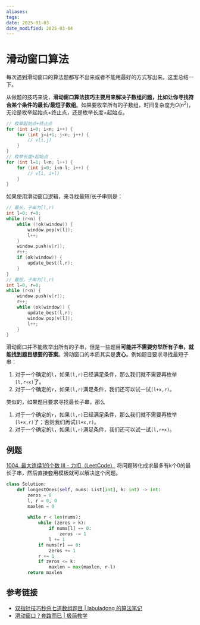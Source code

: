 ```yaml
---
aliases: 
tags: 
date: 2025-01-03
date_modified: 2025-03-04
---
```


# 滑动窗口算法

每次遇到滑动窗口的算法题都写不出来或者不能用最好的方式写出来。这里总结一下。

从做题的技巧来说，**滑动窗口算法技巧主要用来解决子数组问题，比如让你寻找符合某个条件的最长/最短子数组**。如果要枚举所有的子数组，时间复杂度为$O(n^2)$，无论是枚举起始点+终止点，还是枚举长度+起始点。

```cpp
// 枚举起始点+终止点
for (int i=0; i<n; i++) {
    for (int j=i+1; j<n; j++) {
        // v[i,j)
    }
}
// 枚举长度+起始点
for (int l=1; l<n; l++) {
    for (int i=0; i<n-l; i++) {
        // v[i, i+l)
    }
}
```

如果使用滑动窗口逻辑，来寻找最短/长子串则是：

```cpp
// 最长，子串为[l,r)
int l=0; r=0;
while (r<n) {
    while (!ok(window)) {
        window.pop(v[l]);
        l++;
    }
    window.push(v[r]);
    r++;
    if (ok(window)) {
        update_best(l,r);
    }
}
// 最短，子串为[l,r)
int l=0, r=0;
while (r<n) {
    window.push(v[r]);
    r++;
    while (ok(window)) {
        update_best(l,r);
        window.pop(v[l]);
        l++;
    }
}
```

滑动窗口并不能枚举出所有的子串，但是一些题目**可能并不需要穷举所有子串，就能找到题目想要的答案**。滑动窗口的本质其实是**贪心**。例如题目要求寻找最短子串：

1. 对于一个确定的`l`，如果`[l,r)`已经满足条件，那么我们就不需要再枚举`[l,r+x)`了。
2. 对于一个确定的`r`，如果`[l,r)`满足条件，我们还可以试一试`[l+x,r)`。

类似的，如果题目要求寻找最长子串，那么

1. 对于一个确定的`r`，如果`[l,r)`已经满足条件，那么我们就不需要再枚举`[l+x,r)`了；否则我们再试`[l+x,r)`。
2. 对于一个确定的`l`，如果`[l,r)`满足条件，我们还可以试一试`[l,r+x)`。

## 例题

[1004. 最大连续1的个数 III - 力扣（LeetCode）](https://leetcode.cn/problems/max-consecutive-ones-iii/?envType=study-plan-v2&envId=leetcode-75) 将问题转化成求最多有k个0的最长子串，然后直接套用模板就可以解决这个问题。

```python
class Solution:
    def longestOnes(self, nums: List[int], k: int) -> int:
        zeros = 0
        l, r = 0, 0
        maxlen = 0
        
        while r < len(nums):
            while (zeros > k):
                if nums[l] == 0:
                    zeros -= 1
                l += 1
            if nums[r] == 0:
                zeros += 1
            r += 1
            if zeros <= k:
                maxlen = max(maxlen, r-l)
        return maxlen
```
## 参考链接

- [双指针技巧秒杀七道数组题目 | labuladong 的算法笔记](https://labuladong.online/algo/essential-technique/array-two-pointers-summary/)
- [滑动窗口？套路而已 | 极简教学](https://zhuanlan.zhihu.com/p/411174044)
